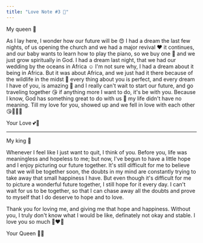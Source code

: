 ```yaml
---
title: "Love Note #3 💌"
---
```

My queen 👑

As I lay here, I wonder how our future will be 😍 I had a dream the last few nights, of us opening the church and we had a major revival ❤️ it continues, and our baby wants to learn how to play the piano, so we buy one 🥺 and we just grow spiritually in God. I had a dream last night, that we had our wedding by the oceans in Africa ☺️ I'm not sure why, I had a dream about it being in Africa. But it was about Africa, and we just had it there because of the wildlife in the midst 🥺 every thing about you is perfect, and every dream I have of you, is amazing 🤩 and I really can't wait to start our future, and go traveling together 😘 if anything more I want to do, it's be with you. Because I know, God has something great to do with us 💍 my life didn't have no meaning. Till my love for you, showed up and we fell in love with each other 😘🥺👑💍

Your Love 💕💍

---

My king 👑

Whenever I feel like I just want to quit, I think of you. Before you, life was meaningless and hopeless to me; but now, I've begun to have a little hope and I enjoy picturing our future together. It's still difficult for me to believe that we will be together soon, the doubts in my mind are constantly trying to take away that small happiness I have. But even though it's difficult for me to picture a wonderful future together, I still hope for it every day. I can't wait for us to be together, so that I can chase away all the doubts and prove to myself that I do deserve to hope and to love.

Thank you for loving me, and giving me that hope and happiness. Without you, I truly don't know what I would be like, definately not okay and stable. I love you so much 💋❤‍🔥

Your Queen 👑💍